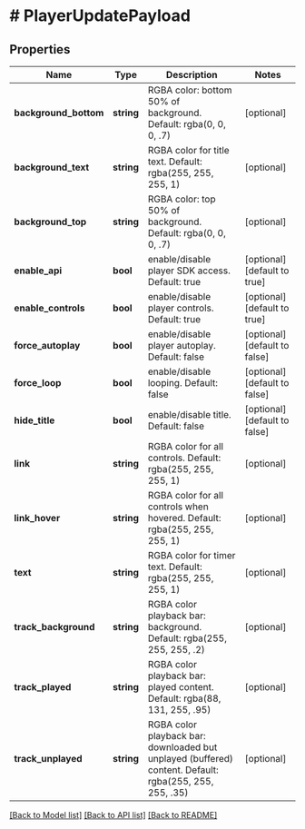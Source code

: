 # # PlayerUpdatePayload

## Properties

Name | Type | Description | Notes
------------ | ------------- | ------------- | -------------
**background_bottom** | **string** | RGBA color: bottom 50% of background. Default: rgba(0, 0, 0, .7) | [optional]
**background_text** | **string** | RGBA color for title text. Default: rgba(255, 255, 255, 1) | [optional]
**background_top** | **string** | RGBA color: top 50% of background. Default: rgba(0, 0, 0, .7) | [optional]
**enable_api** | **bool** | enable/disable player SDK access. Default: true | [optional] [default to true]
**enable_controls** | **bool** | enable/disable player controls. Default: true | [optional] [default to true]
**force_autoplay** | **bool** | enable/disable player autoplay. Default: false | [optional] [default to false]
**force_loop** | **bool** | enable/disable looping. Default: false | [optional] [default to false]
**hide_title** | **bool** | enable/disable title. Default: false | [optional] [default to false]
**link** | **string** | RGBA color for all controls. Default: rgba(255, 255, 255, 1) | [optional]
**link_hover** | **string** | RGBA color for all controls when hovered. Default: rgba(255, 255, 255, 1) | [optional]
**text** | **string** | RGBA color for timer text. Default: rgba(255, 255, 255, 1) | [optional]
**track_background** | **string** | RGBA color playback bar: background. Default: rgba(255, 255, 255, .2) | [optional]
**track_played** | **string** | RGBA color playback bar: played content. Default: rgba(88, 131, 255, .95) | [optional]
**track_unplayed** | **string** | RGBA color playback bar: downloaded but unplayed (buffered) content. Default: rgba(255, 255, 255, .35) | [optional]

[[Back to Model list]](../../README.md#models) [[Back to API list]](../../README.md#endpoints) [[Back to README]](../../README.md)
